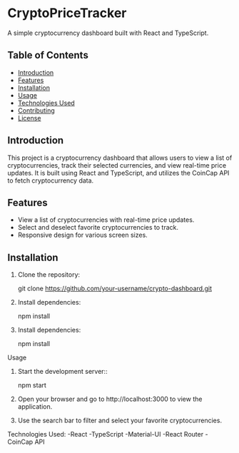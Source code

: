 # CryptoPriceTracker

A simple cryptocurrency dashboard built with React and TypeScript.

## Table of Contents

- [Introduction](#introduction)
- [Features](#features)
- [Installation](#installation)
- [Usage](#usage)
- [Technologies Used](#technologies-used)
- [Contributing](#contributing)
- [License](#license)

## Introduction

This project is a cryptocurrency dashboard that allows users to view a list of cryptocurrencies, track their selected currencies, and view real-time price updates. It is built using React and TypeScript, and utilizes the CoinCap API to fetch cryptocurrency data.

## Features

- View a list of cryptocurrencies with real-time price updates.
- Select and deselect favorite cryptocurrencies to track.
- Responsive design for various screen sizes.

## Installation

1. Clone the repository:

   git clone https://github.com/your-username/crypto-dashboard.git

2. Install dependencies:

    npm install

3. Install dependencies:

    npm install

Usage

1. Start the development server::

    npm start

2. Open your browser and go to http://localhost:3000 to view the application.

3. Use the search bar to filter and select your favorite cryptocurrencies.

Technologies Used:
    -React
    -TypeScript
    -Material-UI
    -React Router
    -CoinCap API